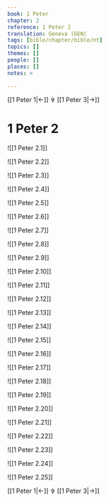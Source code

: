 ```yaml
---
book: 1 Peter
chapter: 2
reference: 1 Peter 2
translation: Geneva (GEN)
tags: [bible/chapter/bible/nt]
topics: []
themes: []
people: []
places: []
notes: >
  
---
```


[[1 Peter 1|<-]] ✞ [[1 Peter 3|->]]

# 1 Peter 2

![[1 Peter 2.1]]

![[1 Peter 2.2]]

![[1 Peter 2.3]]

![[1 Peter 2.4]]

![[1 Peter 2.5]]

![[1 Peter 2.6]]

![[1 Peter 2.7]]

![[1 Peter 2.8]]

![[1 Peter 2.9]]

![[1 Peter 2.10]]

![[1 Peter 2.11]]

![[1 Peter 2.12]]

![[1 Peter 2.13]]

![[1 Peter 2.14]]

![[1 Peter 2.15]]

![[1 Peter 2.16]]

![[1 Peter 2.17]]

![[1 Peter 2.18]]

![[1 Peter 2.19]]

![[1 Peter 2.20]]

![[1 Peter 2.21]]

![[1 Peter 2.22]]

![[1 Peter 2.23]]

![[1 Peter 2.24]]

![[1 Peter 2.25]]

[[1 Peter 1|<-]] ✞ [[1 Peter 3|->]]
